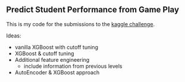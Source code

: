 ## Predict Student Performance from Game Play

This is my code for the submissions to the [kaggle challenge](https://www.kaggle.com/competitions/predict-student-performance-from-game-play).

Ideas:

- vanilla XGBoost with cutoff tuning
- XGBoost & cutoff tuning
- Additional feature engineering
  - include information from previous levels
- AutoEncoder & XGBoost approach

